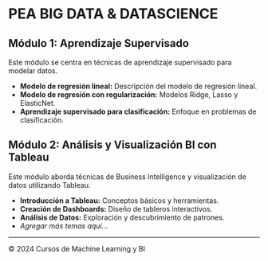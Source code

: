 # PEA BIG DATA & DATASCIENCE

## Módulo 1: Aprendizaje Supervisado

Este módulo se centra en técnicas de aprendizaje supervisado para modelar datos.

- **Modelo de regresión lineal:** Descripción del modelo de regresión lineal.
- **Modelo de regresión con regularización:** Modelos Ridge, Lasso y ElasticNet.
- **Aprendizaje supervisado para clasificación:** Enfoque en problemas de clasificación.

## Módulo 2: Análisis y Visualización BI con Tableau

Este módulo aborda técnicas de Business Intelligence y visualización de datos utilizando Tableau.

- **Introducción a Tableau:** Conceptos básicos y herramientas.
- **Creación de Dashboards:** Diseño de tableros interactivos.
- **Análisis de Datos:** Exploración y descubrimiento de patrones.
- *Agregar más temas aquí...*

---

&copy; 2024 Cursos de Machine Learning y BI
